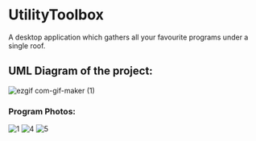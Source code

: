 # UtilityToolbox
 A desktop application which gathers all your favourite programs under a single roof.
 ## UML Diagram of the project: 
 
 ![ezgif com-gif-maker (1)](https://github.com/sertaci/Utility-Toolbox/assets/74237094/8fd60b3e-d3cb-4a34-a636-cde0266bd36a)

 
### Program Photos:

![1](https://github.com/sertaci/Utility-Toolbox/assets/74237094/e24e89e7-b90d-4b4e-99e5-a8f835a5eb89)
![4](https://github.com/sertaci/Utility-Toolbox/assets/74237094/a317cfdd-87c7-4e83-b8ad-9c0b71989cdf)
![5](https://github.com/sertaci/Utility-Toolbox/assets/74237094/f849e1ec-6114-4061-90cb-2a184955609e)
